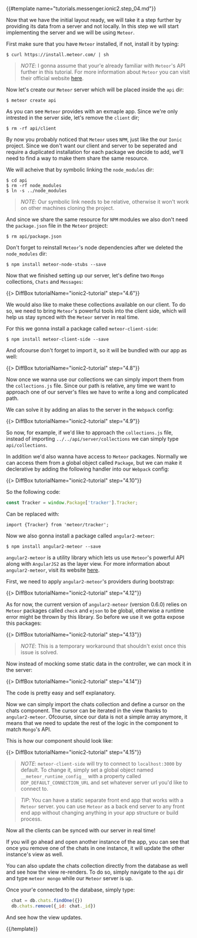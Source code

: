 {{#template name="tutorials.messenger.ionic2.step_04.md"}}

Now that we have the initial layout ready, we will take it a step further by providing its data from a server and not locally. In this step we will start implementing the server and we will be using `Meteor`.

First make sure that you have `Meteor` installed, if not, install it by typing:

    $ curl https://install.meteor.com/ | sh

> *NOTE*: I gonna assume that your'e already familiar with `Meteor`'s API further in this tutorial. For more information about `Meteor` you can visit their official website [here](meteor.com).

Now let's create our `Meteor` server which will be placed inside the `api` dir:

    $ meteor create api

As you can see `Meteor` provides with an exmaple app. Since we're only intrested in the server side, let's remove the `client` dir;

    $ rm -rf api/client

By now you probably noticed that `Meteor` uses `NPM`, just like the our `Ionic` project. Since we don't want our client and server to be seperated and require a duplicated installation for each package we decide to add, we'll need to find a way to make them share the same resource.

We will acheive that by symbolic linking the `node_modules` dir:

    $ cd api
    $ rm -rf node_modules
    $ ln -s ../node_modules

> *NOTE*: Our symbolic link needs to be relative, otherwise it won't work on other machines cloning the project.

And since we share the same resource for `NPM` modules we also don't need the `package.json` file in the `Meteor` project:

    $ rm api/package.json

Don't forget to reinstall `Meteor`'s node dependencies after we deleted the `node_modules` dir:

    $ npm install meteor-node-stubs --save

Now that we finished setting up our server, let's define two `Mongo` collections, `Chats` and `Messages`:

{{> DiffBox tutorialName="ionic2-tutorial" step="4.6"}}

We would also like to make these collections available on our client. To do so, we need to bring `Meteor`'s powerful tools into the client side, which will help us stay synced with the `Meteor` server in real time.

For this we gonna install a package called `meteor-client-side`:

    $ npm install meteor-client-side --save

And ofcourse don't forget to import it, so it will be bundled with our app as well:

{{> DiffBox tutorialName="ionic2-tutorial" step="4.8"}}

Now once we wanna use our collections we can simply import them from the `collections.js` file. Since our path is relative, any time we want to approach one of our server's files we have to write a long and complicated path.

We can solve it by adding an alias to the server in the `Webpack` config:

{{> DiffBox tutorialName="ionic2-tutorial" step="4.9"}}

So now, for example, if we'd like to approach the `collections.js` file, instead of importing `../../api/server/collections` we can simply type `api/collections`.

In addition we'd also wanna have access to `Meteor` packages. Normally we can access them from a global object called `Package`, but we can make it declerative by adding the following handler into our `Webpack` config:

{{> DiffBox tutorialName="ionic2-tutorial" step="4.10"}}

So the following code:

```js
const Tracker = window.Package['tracker'].Tracker;
```

Can be replaced with:

```
import {Tracker} from 'meteor/tracker';
```

Now we also gonna install a package called `angular2-meteor`:

    $ npm install angular2-meteor --save

`angular2-meteor` is a utility library which lets us use `Meteor`'s powerful API along with `AngularJS2` as the layer view. For more information about `angular2-meteor`, visit its website [here](angular-meteor.com).

First, we need to apply `angular2-meteor`'s providers during bootstrap:

{{> DiffBox tutorialName="ionic2-tutorial" step="4.12"}}

As for now, the current version of `angular2-meteor` (version 0.6.0) relies on `Meteor` packages called `check` and `ejson` to be global, otherwise a runtime error might be thrown by this library. So before we use it we gotta expose this packages:

{{> DiffBox tutorialName="ionic2-tutorial" step="4.13"}}

> *NOTE*: This is a temporary workaround that shouldn't exist once this issue is solved.

Now instead of mocking some static data in the controller, we can mock it in the server:

{{> DiffBox tutorialName="ionic2-tutorial" step="4.14"}}

The code is pretty easy and self explanatory.

Now we can simply import the chats collection and define a cursor on the chats component. The cursor can be iterated in the view thanks to `angular2-meteor`. Ofcourse, since our data is not a simple array anymore, it means that we need to update the rest of the logic in the component to match `Mongo`'s API.

This is how our component should look like:

{{> DiffBox tutorialName="ionic2-tutorial" step="4.15"}}

> *NOTE*: `meteor-client-side` will try to connect to `localhost:3000` by default. To change it, simply set a global object named `__meteor_runtime_config__` with a property called `DDP_DEFAULT_CONNECTION_URL` and set whatever server url you'd like to connect to.

> *TIP*: You can have a static separate front end app that works with a `Meteor` server. you can use `Meteor` as a back end server to any front end app without changing anything in your app structure or build process.

Now all the clients can be synced with our server in real time!

If you will go ahead and open another instance of the app, you can see that once you remove one of the chats in one instance, it will update the other instance's view as well.

You can also update the chats collection directly from the database as well and see how the view re-renders. To do so, simply navigate to the `api` dir and type `meteor mongo` while our `Meteor` server is up.

Once your'e connected to the database, simply type:

```js
  chat = db.chats.findOne({})
  db.chats.remove({_id: chat._id})
```

And see how the view updates.

{{/template}}